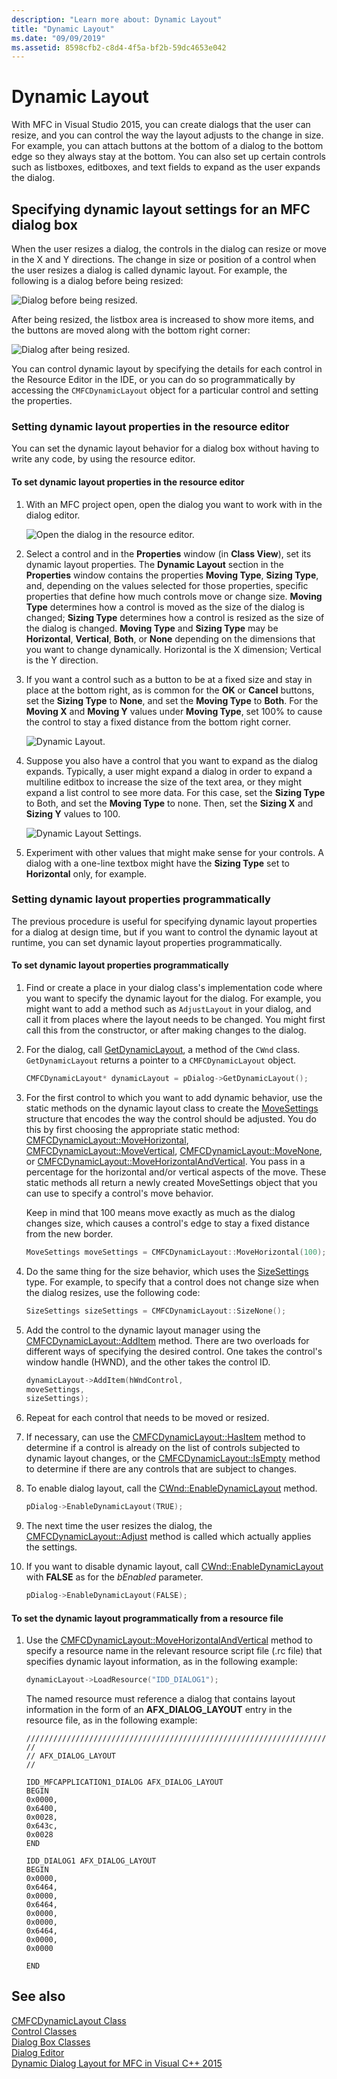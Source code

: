 ```yaml
---
description: "Learn more about: Dynamic Layout"
title: "Dynamic Layout"
ms.date: "09/09/2019"
ms.assetid: 8598cfb2-c8d4-4f5a-bf2b-59dc4653e042
---
```

# Dynamic Layout

With MFC in Visual Studio 2015, you can create dialogs that the user can resize, and you can control the way the layout adjusts to the change in size. For example, you can attach buttons at the bottom of a dialog to the bottom edge so they always stay at the bottom. You can also set up certain controls such as listboxes, editboxes, and text fields to expand as the user expands the dialog.

## Specifying dynamic layout settings for an MFC dialog box

When the user resizes a dialog, the controls in the dialog can resize or move in the X and Y directions. The change in size or position of a control when the user resizes a dialog is called dynamic layout. For example, the following is a dialog before being resized:

![Dialog before being resized.](../mfc/media/mfcdynamiclayout4.png "Dialog before being resized.")

After being resized, the listbox area is increased to show more items, and the buttons are moved along with the bottom right corner:

![Dialog after being resized.](../mfc/media/mfcdynamiclayout5.png "Dialog after being resized.")

You can control dynamic layout by specifying the details for each control in the Resource Editor in the IDE, or you can do so programmatically by accessing the `CMFCDynamicLayout` object for a particular control and setting the properties.

### Setting dynamic layout properties in the resource editor

You can set the dynamic layout behavior for a dialog box without having to write any code, by using the resource editor.

#### To set dynamic layout properties in the resource editor

1. With an MFC project open, open the dialog you want to work with in the dialog editor.

   ![Open the dialog in the resource editor.](../mfc/media/mfcdynamiclayout3.png "Open the dialog in the resource editor.")

1. Select a control and in the **Properties** window (in **Class View**), set its dynamic layout properties. The **Dynamic Layout** section in the **Properties** window contains the properties **Moving Type**, **Sizing Type**, and, depending on the values selected for those properties, specific properties that define how much controls move or change size. **Moving Type** determines how a control is moved as the size of the dialog is changed; **Sizing Type** determines how a control is resized as the size of the dialog is changed. **Moving Type** and **Sizing Type** may be **Horizontal**, **Vertical**, **Both**, or **None** depending on the dimensions that you want to change dynamically. Horizontal is the X dimension; Vertical is the Y direction.

1. If you want a control such as a button to be at a fixed size and stay in place at the bottom right, as is common for the **OK** or **Cancel** buttons, set the **Sizing Type** to **None**, and set the **Moving Type** to **Both**. For the **Moving X** and **Moving Y** values under **Moving Type**, set 100% to cause the control to stay a fixed distance from the bottom right corner.

   ![Dynamic Layout.](../mfc/media/mfcdynamiclayout1.png "Dynamic Layout")

1. Suppose you also have a control that you want to expand as the dialog expands. Typically, a user might expand a dialog in order to expand a multiline editbox to increase the size of the text area, or they might expand a list control to see more data. For this case, set the **Sizing Type** to Both, and set the **Moving Type** to none. Then, set the **Sizing X** and **Sizing Y** values to 100.

   ![Dynamic Layout Settings.](../mfc/media/mfcdynamiclayout2.png "Dynamic Layout Settings")

1. Experiment with other values that might make sense for your controls. A dialog with a one-line textbox might have the **Sizing Type** set to **Horizontal** only, for example.

### Setting dynamic layout properties programmatically

The previous procedure is useful for specifying dynamic layout properties for a dialog at design time, but if you want to control the dynamic layout at runtime, you can set dynamic layout properties programmatically.

#### To set dynamic layout properties programmatically

1. Find or create a place in your dialog class's implementation code where you want to specify the dynamic layout for the dialog. For example, you might want to add a method such as `AdjustLayout` in your dialog, and call it from places where the layout needs to be changed. You might first call this from the constructor, or after making changes to the dialog.

1. For the dialog, call [GetDynamicLayout](reference/cwnd-class.md#getdynamiclayout), a method of the `CWnd` class. `GetDynamicLayout` returns a pointer to a `CMFCDynamicLayout` object.

    ```cpp
    CMFCDynamicLayout* dynamicLayout = pDialog->GetDynamicLayout();
    ```

1. For the first control to which you want to add dynamic behavior, use the static methods on the dynamic layout class to create the [MoveSettings](reference/cmfcdynamiclayout-class.md#movesettings_structure) structure that encodes the way the control should be adjusted. You do this by first choosing the appropriate static method: [CMFCDynamicLayout::MoveHorizontal](reference/cmfcdynamiclayout-class.md#movehorizontal), [CMFCDynamicLayout::MoveVertical](reference/cmfcdynamiclayout-class.md#movevertical), [CMFCDynamicLayout::MoveNone](reference/cmfcdynamiclayout-class.md#movenone), or [CMFCDynamicLayout::MoveHorizontalAndVertical](reference/cmfcdynamiclayout-class.md#movehorizontalandvertical). You pass in a percentage for the horizontal and/or vertical aspects of the move. These static methods all return a newly created MoveSettings object that you can use to specify a control's move behavior.

   Keep in mind that 100 means move exactly as much as the dialog changes size, which causes a control's edge to stay a fixed distance from the new border.

    ```cpp
    MoveSettings moveSettings = CMFCDynamicLayout::MoveHorizontal(100);
    ```

1. Do the same thing for the size behavior, which uses the [SizeSettings](reference/cmfcdynamiclayout-class.md#sizesettings_structure) type. For example, to specify that a control does not change size when the dialog resizes, use the following code:

    ```cpp
    SizeSettings sizeSettings = CMFCDynamicLayout::SizeNone();
    ```

1. Add the control to the dynamic layout manager using the [CMFCDynamicLayout::AddItem](reference/cmfcdynamiclayout-class.md#additem) method. There are two overloads for different ways of specifying the desired control. One takes the control's window handle (HWND), and the other takes the control ID.

    ```cpp
    dynamicLayout->AddItem(hWndControl,
    moveSettings,
    sizeSettings);
    ```

1. Repeat for each control that needs to be moved or resized.

1. If necessary, can use the [CMFCDynamicLayout::HasItem](reference/cmfcdynamiclayout-class.md#hasitem) method to determine if a control is already on the list of controls subjected to dynamic layout changes, or the [CMFCDynamicLayout::IsEmpty](reference/cmfcdynamiclayout-class.md#isempty) method to determine if there are any controls that are subject to changes.

1. To enable dialog layout, call the [CWnd::EnableDynamicLayout](reference/cwnd-class.md#enabledynamiclayout) method.

    ```cpp
    pDialog->EnableDynamicLayout(TRUE);
    ```

1. The next time the user resizes the dialog, the [CMFCDynamicLayout::Adjust](reference/cmfcdynamiclayout-class.md#adjust) method is called which actually applies the settings.

1. If you want to disable dynamic layout, call [CWnd::EnableDynamicLayout](reference/cwnd-class.md#enabledynamiclayout) with **FALSE** as for the *bEnabled* parameter.

    ```cpp
    pDialog->EnableDynamicLayout(FALSE);
    ```

#### To set the dynamic layout programmatically from a resource file

1. Use the [CMFCDynamicLayout::MoveHorizontalAndVertical](reference/cmfcdynamiclayout-class.md#movehorizontalandvertical) method to specify a resource name in the relevant resource script file (.rc file) that specifies dynamic layout information, as in the following example:

    ```cpp
    dynamicLayout->LoadResource("IDD_DIALOG1");
    ```

   The named resource must reference a dialog that contains layout information in the form of an **AFX_DIALOG_LAYOUT** entry in the resource file, as in the following example:

    ```RC
    /////////////////////////////////////////////////////////////////////////////
    //
    // AFX_DIALOG_LAYOUT
    //

    IDD_MFCAPPLICATION1_DIALOG AFX_DIALOG_LAYOUT
    BEGIN
    0x0000,
    0x6400,
    0x0028,
    0x643c,
    0x0028
    END

    IDD_DIALOG1 AFX_DIALOG_LAYOUT
    BEGIN
    0x0000,
    0x6464,
    0x0000,
    0x6464,
    0x0000,
    0x0000,
    0x6464,
    0x0000,
    0x0000

    END
    ```

## See also

[CMFCDynamicLayout Class](reference/cmfcdynamiclayout-class.md)<br/>
[Control Classes](control-classes.md)<br/>
[Dialog Box Classes](dialog-box-classes.md)<br/>
[Dialog Editor](../windows/dialog-editor.md)<br/>
[Dynamic Dialog Layout for MFC in Visual C++ 2015](https://mariusbancila.ro/blog/2015/07/27/dynamic-dialog-layout-for-mfc-in-visual-c-2015/)
